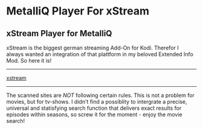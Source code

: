# MetalliQ Player For xStream
## xStream Player for MetalliQ

xStream is the biggest german streaming Add-On for Kodi. Therefor I always wanted an integration of that plattform in my beloved Extended Info Mod.
So here it is!

*** 

[xstream](https://github.com/xStream-Kodi/plugin.video.xstream)

***

The scanned sites are *NOT* following certain rules. This is not a problem for movies, but for tv-shows. I didn't find a possiblity to intergrate a precise, universal and statisfying search function that delivers exact results for episodes within seasons, so screw it for the moment - enjoy the movie search! 
